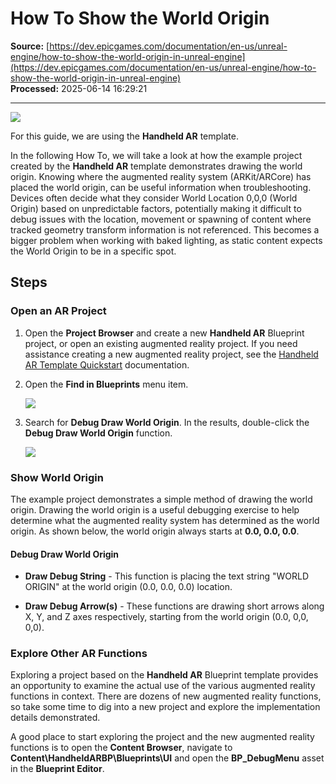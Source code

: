 # How To Show the World Origin

**Source:** [https://dev.epicgames.com/documentation/en-us/unreal-engine/how-to-show-the-world-origin-in-unreal-engine](https://dev.epicgames.com/documentation/en-us/unreal-engine/how-to-show-the-world-origin-in-unreal-engine)  
**Processed:** 2025-06-14 16:29:21

---

![](https://d1iv7db44yhgxn.cloudfront.net/documentation/images/dba58806-80f1-4241-8dd9-f0e79631c8b5/ar_worldorigingraphic.png)

For this guide, we are using the **Handheld AR** template.

In the following How To, we will take a look at how the example project created by the **Handheld AR** template demonstrates drawing the world origin. Knowing where the augmented reality system (ARKit/ARCore) has placed the world origin, can be useful information when troubleshooting. Devices often decide what they consider World Location 0,0,0 (World Origin) based on unpredictable factors, potentially making it difficult to debug issues with the location, movement or spawning of content where tracked geometry transform information is not referenced. This becomes a bigger problem when working with baked lighting, as static content expects the World Origin to be in a specific spot.

## Steps

### Open an AR Project

1.  Open the **Project Browser** and create a new **Handheld AR** Blueprint project, or open an existing augmented reality project. If you need assistance creating a new augmented reality project, see the [Handheld AR Template Quickstart](/documentation/en-us/unreal-engine/handheld-ar-template-quickstart-in-unreal-engine) documentation.
    
2.  Open the **Find in Blueprints** menu item.
    
    ![](https://d1iv7db44yhgxn.cloudfront.net/documentation/images/6b77e62a-9a36-4db0-bc45-2d5930cfd85c/ar_findinblueprintsmenu.png)
3.  Search for **Debug Draw World Origin**. In the results, double-click the **Debug Draw World Origin** function.
    
    ![](https://d1iv7db44yhgxn.cloudfront.net/documentation/images/d2926f9a-c2af-4723-ae01-6b331279b9e7/ar_blueprintsearch_debugdrawworldorigin.png)

### Show World Origin

The example project demonstrates a simple method of drawing the world origin. Drawing the world origin is a useful debugging exercise to help determine what the augmented reality system has determined as the world origin. As shown below, the world origin always starts at **0.0, 0.0, 0.0**.

#### Debug Draw World Origin

-   **Draw Debug String** - This function is placing the text string "WORLD ORIGIN" at the world origin (0.0, 0.0, 0.0) location.
    
-   **Draw Debug Arrow(s)** - These functions are drawing short arrows along X, Y, and Z axes respectively, starting from the world origin (0.0, 0,0, 0,0).
    

### Explore Other AR Functions

Exploring a project based on the **Handheld AR** Blueprint template provides an opportunity to examine the actual use of the various augmented reality functions in context. There are dozens of new augmented reality functions, so take some time to dig into a new project and explore the implementation details demonstrated.

A good place to start exploring the project and the new augmented reality functions is to open the **Content Browser**, navigate to **Content\\HandheldARBP\\Blueprints\\UI** and open the **BP\_DebugMenu** asset in the **Blueprint Editor**.